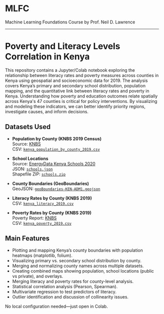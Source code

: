 # MLFC
Machine Learning Foundations Course by Prof. Neil D. Lawrence

---

# Poverty and Literacy Levels Correlation in Kenya

This repository contains a Jupyter/Colab notebook exploring the relationship between literacy rates and poverty measures across counties in Kenya using geospatial and socioeconomic data for 2019. The analysis covers Kenya’s primary and secondary school distribution, population mapping, and the quantitative link between literacy rates and poverty in Kenya. Understanding how poverty and education outcomes relate spatially across Kenya's 47 counties is critical for policy interventions. By visualizing and modeling these indicators, we can better identify priority regions, investigate causes, and inform decisions.

## Datasets Used

- **Population by County (KNBS 2019 Census)**  
  Source: [KNBS](https://www.knbs.or.ke/wp-content/uploads/2023/09/2019-Kenya-population-and-Housing-Census-Volume-1-Population-By-County-And-Sub-County.pdf)  
  CSV: [`kenya_population_by_county_2019.csv`](https://raw.githubusercontent.com/call493/MLFC/main/kenya_population_by_county_2019.csv)

- **School Locations**  
  Source: [EnergyData Kenya Schools 2020](https://energydata.info/dataset/kenya-schools)  
  JSON: [`schools.json`](https://raw.githubusercontent.com/call493/MLFC/main/schools.json)  
  Shapefile ZIP: [`schools.zip`](https://github.com/call493/MLFC/raw/main/schools.zip)

- **County Boundaries (GeoBoundaries)**  
  GeoJSON: [`geoBoundaries-KEN-ADM1.geojson`](https://github.com/wmgeolab/geoBoundaries/raw/9469f09/releaseData/gbOpen/KEN/ADM1/geoBoundaries-KEN-ADM1.geojson)

- **Literacy Rates by County (KNBS 2019)**  
  CSV: [`kenya_literacy_2019.csv`](https://raw.githubusercontent.com/call493/MLFC/main/kenya_literacy_2019.csv)

- **Poverty Rates by County (KNBS 2019)**  
  Poverty Report: [KNBS](https://www.knbs.or.ke/wp-content/uploads/2023/09/The-Kenya-Poverty-Report-2019.pdf)  
  CSV: [`kenya_poverty_2019.csv`](https://raw.githubusercontent.com/call493/MLFC/main/kenya_poverty_2019.csv)

## Main Features

- Plotting and mapping Kenya’s county boundaries with population heatmaps (matplotlib, folium).
- Visualizing primary vs. secondary school distribution by county.
- Merging and normalizing county names across multiple datasets.
- Creating combined maps showing population, school locations (public vs private), and overlays.
- Merging literacy and poverty rates for county-level analysis.
- Statistical correlation analysis (Pearson, Spearman).
- Multivariate regression to test predictors of literacy.
- Outlier identification and discussion of collinearity issues.

No local configuration needed—just open in Colab.
